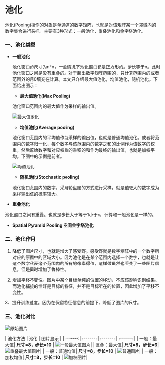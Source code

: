 # 池化

池化(Pooing)操作的对象是单通道的数字矩阵，也就是对该矩阵某一个邻域内的数字集合进行采样。主要有3种形式：一般池化，重叠池化和金字塔池化。 

### 一、池化类型

* **一般池化**
   
  池化窗口的尺寸为n\*n，一般情况下池化窗口都是正方形的。步长等于n。此时池化窗口之间是没有重叠的。对于超出数字矩阵范围的，只计算范围内的或者范围外的用0填充在计算。本文只介绍最大值池化，均值池化，随机池化。下面给出图示：

  + **最大值池化(Max Pooling)**
  
  池化窗口范围内的最大值作为采样的输出值。
  
  ![最大值池化](https://github.com/Anfany/Machine-Learning-for-Beginner-by-Python3/blob/master/CNN/Pooling/max_pool.png)
  
  + **均值池化(Average pooling)**
  
  池化窗口范围内的平均值作为采样的输出值，也就是普通均值池化。或者将范围内的数字归一化，每个数字与该范围内的数字之和的比例作为该数字的权重，然后原始数字和对应权重的乘积的和作为最终的输出值，也就是加权平均。下图中的示例是前者。
  
  ![均值池化](https://github.com/Anfany/Machine-Learning-for-Beginner-by-Python3/blob/master/CNN/Pooling/mean_pool.png)
  
  + **随机池化(Stochastic pooling)**
  
  池化窗口范围内的数字，采用轮盘赌的方式进行采样，就是值较大的数字成为采样输出值的概率较大。 
  
  
* **重叠池化**  

 池化窗口之间有重叠。也就是步长大于等于1小于n，计算和一般池化是一样的。

* **Spatial Pyramid Pooling 空间金字塔池化**  

  
  
  
### 二、池化作用

   1. 降低了图片尺寸，也就是增大了感受野。感受野就是数字矩阵中的一个数字所对应的原图中的区域大小。因为池化是在某个范围内选择一个数字，也就是让这个数字代表这个范围内的所有的像素得值。这样做虽然也丢失了一些图片信息，但是同时增加了鲁棒性。
   
   2. 增加平移不变性。图片中某个目标单纯的位置的移动，不应该影响识别结果。而池化捕捉的恰好是目标的特征，并不是目标所在的位置，因此增加了平移不变性。
   
   3、提升训练速度。因为在保留特征信息的前提下，降低了图片的尺寸。

### 三、池化对比


![原始图片](https://github.com/Anfany/Machine-Learning-for-Beginner-by-Python3/blob/master/CNN/Pooling/lena.jpg)


| 池化方法 | 池化 | 图片显示 | 
| :------:| :------: | :------: | :------: |
| 一般：最大值| **尺寸=8，步长=10** |  ![一般最大值图片](https://github.com/Anfany/Machine-Learning-for-Beginner-by-Python3/blob/master/CNN/Pooling/max_normal.png)|
| 重叠：最大值| **尺寸=8，步长=6**|  ![重叠最大值图片](https://github.com/Anfany/Machine-Learning-for-Beginner-by-Python3/blob/master/CNN/Pooling/max.png)|
| 一般：普通均值| **尺寸=8，步长=10** |  ![普通图片](https://github.com/Anfany/Machine-Learning-for-Beginner-by-Python3/blob/master/CNN/Pooling/mean_normal.png)|
| 一般：加权均值| **尺寸=8，步长=10** |  ![加权图片](https://github.com/Anfany/Machine-Learning-for-Beginner-by-Python3/blob/master/CNN/Pooling/mean_weight.png)| 

  



